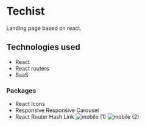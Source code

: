 # Techist
Landing page based on react.
## Technologies used
* React
* React routers
* SaaS
### Packages
* React Icons
* Responsive Responsive Carousel
* React Router Hash Link
![mobile (1)](https://user-images.githubusercontent.com/84200302/223734719-59551333-5194-4302-af6d-ee064b8e04a5.png)
![mobile (2)](https://user-images.githubusercontent.com/84200302/223735038-bc663040-0479-4782-8bbb-8ef02f837846.png)





